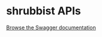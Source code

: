 # shrubbist APIs

[Browse the Swagger documentation](https://iankerriganharris.github.io/shrubbist-apis/)
